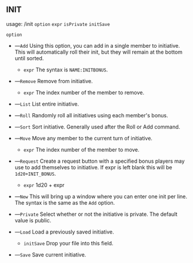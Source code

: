 ## INIT

usage: /init `option` `expr` `isPrivate` `initSave`

`option`
 - —`Add` Using this option, you can add in a single member to initiative. This will automatically roll their init, but they will remain at the bottom until sorted.
   - `expr` The syntax is `NAME:INITBONUS`.
 
 - —`Remove` Remove from initiative.
   - `expr` The index number of the member to remove.
 
 - —`List` List entire initiative.
 
 - —`Roll` Randomly roll all initiatives using each member's bonus.
   
 - —`Sort` Sort initiative. Generally used after the Roll or Add command.
 
 - —`Move` Move any member to the current turn of initiative.
   - `expr` The index number of the member to move.
 
 - —`Request` Create a request button with a specified bonus players may use to add themselves to initiative. If expr is left blank this will be `1d20+INIT_BONUS`.
   - `expr` 1d20 + expr
 
 - —`New` This will bring up a window where you can enter one init per line. The syntax is the same as the `Add` option. 
 
 - —`Private` Select whether or not the initiative is private. The default value is public.
 
 - —`Load` Load a previously saved initiative.
   - `initSave` Drop your file into this field.
 
 - —`Save` Save current initiative.
 
